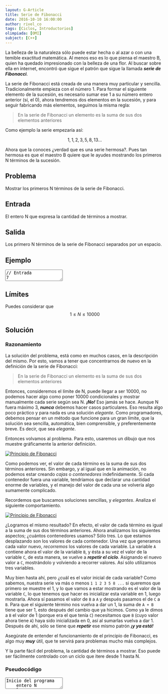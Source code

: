 ```yaml
---
layout: G-Article
title: Serie de Fibonacci
date: 2016-10-10 16:00:00
author: rivel_co
tags: [Ciclos, Introductorios]
olimpiada: [OMI]
subject: [C++]
---
```


La belleza de la naturaleza sólo puede estar hecha o al azar o con una temible exactitud matemática. Al menos eso es lo que piensa el maestro B, quien ha quedado impresionado con la belleza de una flor. Al buscar sobre ella en internet, encontró que sigue el patrón que sigue la llamada ***serie de Fibonacci***.

La serie de Fibonacci está creada de una manera muy particular y sencilla. Tradicionalmente empieza con el número 1. Para formar el siguiente elemento de la sucesión, es necesario sumar ese 1 a su número entero anterior (sí, el 0), ahora tendremos dos elementos en la sucesión, y para seguir fabricando más elementos, seguimos la misma regla:

> En la serie de Fibonacci un elemento es la suma de sus dos elementos anteriores 

Como ejemplo la serie empezaría así:

$$
1, 1, 2, 3, 5, 8, 13 ...
$$

Ahora que la conoces <int>¿verdad que es una serie hermosa?</int>. Pues tan hermosa es que el maestro B quiere que le ayudes mostrando los primeros N términos de la sucesión.

## Problema

Mostrar los primeros N términos de la serie de Fibonacci. 

## Entrada

El entero N que expresa la cantidad de términos a mostrar.

## Salida

Los primero N términos de la serie de Fibonacci separados por un espacio.

## Ejemplo

<textarea class="output">
// Entrada
7

// Salida
1 1 2 3 5 8 13</textarea>

## Límites

Puedes considerar que $$ 1 \le N \le 10000 $$

## Solución 

### Razonamiento

La solución del problema, está como en muchos casos, en la descripción del mismo. Por esto, vamos a tener que concentrarnos de nuevo en la definición de la serie de Fibonacci:

> En la serie de Fibonacci un elemento es la suma de sus dos elementos anteriores 

Entonces, consideremos el límite de N, puede llegar a ser 10000, no podemos hacer algo como poner 10000 condicionales y mostrar manualmente cada serie según sea N. ***¡No!*** Eso jamás se hace. Aunque N fuera máximo 3, ***nunca*** debemos hacer casos particulares. Eso resulta algo poco práctico y para nada es una solución *elegante*. Como programadores, debemos pensar en un método que funcione para un gran límite, que la solución sea sencilla, automática, bien comprensible, y preferentemente breve. Es decir, que sea *elegante*.

Entonces volvamos al problema. Para esto, usaremos un dibujo que nos muestre gráficamente la anterior definición. 

<a class="fresco" href="{{ site.iP-Sources }}/Multimedia/Resueltos-C/Fibonacci/Infinitas.gif">
    <picture>
        <source media="(min-width: 700px)" srcset="{{ site.iP-Sources }}/Multimedia/Resueltos-C/Fibonacci/Infinitas.gif">
        <img class="Imagen" src="{{ site.iP-Sources }}/Multimedia/Resueltos-C/Fibonacci/Infinitas.gif" alt="Principio de Fibonacci">
    </picture>
</a>

Como podemos ver, el valor de cada término es la suma de sus dos términos anteriores. Sin embargo, y al igual que en la animación, no podemos estar creando *cajas* o *contenedores* indefinidamente. Si cada contenedor fuera una variable, tendríamos que declarar una cantidad enorme de variables, y el manejo del valor de cada una se volvería algo sumamente complicado.

Recordemos que buscamos soluciones sencillas, y *elegantes*. Analiza el siguiente comportamiento.

<a class="fresco" href="{{ site.iP-Sources }}/Multimedia/Resueltos-C/Fibonacci/TresVariables.gif">
    <picture>
        <source media="(min-width: 700px)" srcset="{{ site.iP-Sources }}/Multimedia/Resueltos-C/Fibonacci/TresVariables.gif">
        <img class="Imagen" src="{{ site.iP-Sources }}/Multimedia/Resueltos-C/Fibonacci/TresVariables.gif" alt="Principio de Fibonacci">
    </picture>
</a>

¿Logramos el mismo resultado? En efecto, el valor de cada término es igual a la suma de sus dos términos anteriores. Ahora analizamos los siguientes aspectos; ¿cuántos contenedores usamos? Sólo tres. Lo que estamos desplazando son los valores de cada contenedor. Una vez que generamos cada valor nuevo, *recorremos* los valores de cada variable. La variable `A` contiene ahora el valor de la variable `B`, y ésta a su vez el valor de la variable `C`, de esta manera, se vuelve a ***repetir el ciclo***. Asignando el nuevo valor a `C`, mostrándolo y volviendo a recorrer valores. Así sólo utilizamos tres variables.

Muy bien hasta ahí, pero ¿cuál es el valor inicial de cada variable? Como sabemos, nuestra serie va más o menos `1 1 2 3 5 8 ...` si queremos que primero se muestre el 1, y lo que vamos a estar mostrando es el valor de la variable `C`, lo que tenemos que hacer es inicializar esta variable en 1, luego mostrarla. Ahora sí pasamos el valor de `B` a `A` y después pasamos el de `C` a `B`. Para que el siguiente término nos vuelva a dar un 1, la suma de `A + B` tiene que ser 1, esto después del cambio que ya hicimos. Como ya le dimos a `B` el valor de 1 (porque era el que tenía `C`) necesitamos que `B` (cuyo valor ahora tiene `A`) haya sido inicializada en 0, así al sumarlas vuelva a dar 1. Después de ahí, sólo se tiene que ***repetir*** ese mismo patrón ***¡y ya está!***

Asegúrate de entender el funcionamiento de el principio de Fibonacci, es algo muy ***muy*** útil, que te servirá para problemas mucho más complejos.

Y la parte fácil del problema, la cantidad de términos a mostrar. Eso puede ser fácilmente controlado con un ciclo que itere desde 1 hasta N.

### Pseudocódigo

<textarea class="output">
Inicio del programa
    entero N
    leer N
    entero A, B = 0, C = 1
    mientras (N > 0):
        mostrar C " "
        A = B
        B = C
        C = A + B
        N--
    fin mientras
Fin del programa</textarea>